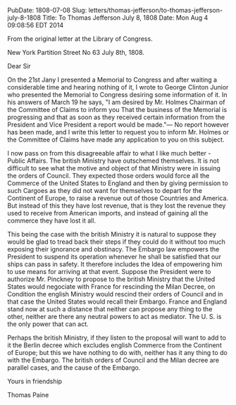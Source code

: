 PubDate: 1808-07-08
Slug: letters/thomas-jefferson/to-thomas-jefferson-july-8-1808
Title: To Thomas Jefferson July 8, 1808
Date: Mon Aug  4 09:08:56 EDT 2014

   From the original letter at the Library of Congress.
   
   New York Partition Street No 63 July 8th, 1808.

   Dear Sir

   On the 21st Jany I presented a Memorial to Congress and after
   waiting a considerable time and hearing nothing of it, I wrote to George
   Clinton Junior who presented the Memorial to Congress desiring some
   information of it. In his answers of March 19 he says, "I am desired by
   Mr. Holmes Chairman of the Committee of Claims to inform you That the
   business of the Memorial is progressing and that as soon as they received
   certain information from the President and Vice President a report would
   be made."&mdash; No report however has been made, and I write this letter to
   request you to inform Mr. Holmes or the Committee of Claims have made any
   application to you on this subject.

   I now pass on from this disagreeable affair to what I like much
   better - Public Affairs. The british Ministry have outschemed themselves. It
   is not difficult to see what the motive and object of that Ministry were
   in issuing the orders of Council. They expected those orders would force all
   the Commerce of the United States to England and then by giving permission to such 
   Cargoes as they did not want for themselves to depart
   for the Continent of Europe, to raise a revenue out of those Countries and
   America. But instead of this they have lost revenue, that is they lost the revenue 
   they used to receive from American imports, and instead of gaining all the commerce
   they have lost it all.

   This being the case with the british Ministry it is natural to suppose
   they would be glad to tread back their steps if they could do it without
   too much exposing their ignorance and obstinacy. The Embargo law empowers
   the President to suspend its operation whenever he shall be satisfied that
   our ships can pass in safety. It therefore includes the Idea of empowering
   him to use means for arriving at that event. Suppose the President were to
   authorize Mr. Pinckney to propose to the british Ministry that the United
   States would negociate with France for rescinding the Milan Decree, on
   Condition the english Ministry would rescind their orders of Council and
   in that case the United States would recall their Embargo. France and
   England stand now at such a distance that neither can propose any thing to
   the other, neither are there any neutral powers to act as mediator. The
   U. S. is the only power that can act.

   Perhaps the british Ministry, if they listen to the proposal will want to
   add to it the Berlin decree which excludes english Commerce from the
   Continent of Europe; but this we have nothing to do with, neither has it
   any thing to do with the Embargo. The british orders of Council and the
   Milan decree are parallel cases, and the cause of the Embargo.

   Yours in friendship

   Thomas Paine
